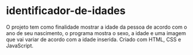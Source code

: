 # identificador-de-idades
O projeto tem como finalidade mostrar a idade da pessoa de acordo com o ano de seu nascimento, o programa mostra o sexo, a idade e uma imagem que vai variar de acordo com a idade inserida. Criado com HTML, CSS e JavaScript.
